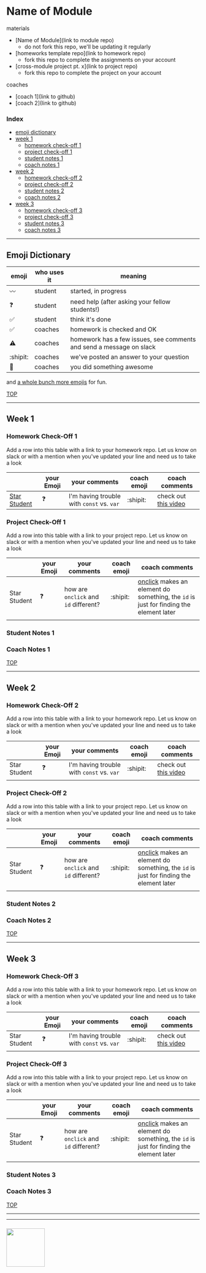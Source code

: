# Name of Module

materials
* [Name of Module](link to module repo)
    * do not fork this repo, we'll be updating it regularly 
* [homeworks template repo](link to homework repo)
    * fork this repo to complete the assignments on your account
* [cross-module project pt. x](link to project repo)
    * fork this repo to complete the project on your account

coaches
* [coach 1](link to github)
* [coach 2](link to github)

### Index
* [emoji dictionary](#emoji-dictionary)
* [week 1](#week-1)
    * [homework check-off 1](#homework-check-off-1)
    * [project check-off 1](#project-check-off-1)
    * [student notes 1](#student-notes-1)
    * [coach notes 1](#coach-notes-1)
* [week 2](#week-2)
    * [homework check-off 2](#homework-check-off-2)
    * [project check-off 2](#project-check-off-2)
    * [student notes 2](#student-notes-2)
    * [coach notes 2](#coach-notes-2)
* [week 3](#week-3)
    * [homework check-off 3](#homework-check-off-3)
    * [project check-off 3](#project-check-off-3)
    * [student notes 3](#student-notes-3)
    * [coach notes 3](#coach-notes-3)

---

## Emoji Dictionary

| emoji | who uses it | meaning |
| --- | --- | --- |
|  :wavy_dash: | student | started, in progress  | 
| :question: | student | need help (after asking your fellow students!) | 
| :white_check_mark: | student | think it's done | 
| :white_check_mark: | coaches | homework is checked and OK |
| :warning: | coaches | homework has a few issues, see comments and send a message on slack |
| :shipit: | coaches | we've posted an answer to your question  | 
| :star2: | coaches | you did something awesome |

and [a whole bunch more emojis](https://gist.github.com/rxaviers/7360908) for fun.

[TOP](#javascript-1)

---

## Week 1


### Homework Check-Off 1

Add a row into this table with a link to your homework repo.  Let us know on slack or with a mention when you've updated your line and need us to take a look

|  | your Emoji | your comments | coach emoji | coach comments |
| --- | --- | --- | --- | --- |
| [Star Student](https://www.badgerbadgerbadger.com) | :question: | I'm having trouble with ```const``` vs. ```var``` | :shipit: | check out [this video](https://tylermcginnis.com/var-let-const/) |

### Project Check-Off 1

Add a row into this table with a link to your project repo.  Let us know on slack or with a mention when you've updated your line and need us to take a look

|  | your Emoji | your comments | coach emoji | coach comments |
| --- | --- | --- | --- | --- |
| Star Student | :question: | how are ```onclick``` and ```id``` different? | :shipit: | [onclick](https://www.w3schools.com/tags/ev_onclick.asp) makes an element do something, the ```id``` is just for finding the element later  |
|  | | | | |

### Student Notes 1


### Coach Notes 1 


[TOP](#javascript-1)

---

## Week 2


### Homework Check-Off 2

Add a row into this table with a link to your homework repo.  Let us know on slack or with a mention when you've updated your line and need us to take a look

|  | your Emoji | your comments | coach emoji | coach comments |
| --- | --- | --- | --- | --- |
| Star Student | :question: | I'm having trouble with ```const``` vs. ```var``` | :shipit: | check out [this video](https://tylermcginnis.com/var-let-const/) |
|  | | | | |

### Project Check-Off 2

Add a row into this table with a link to your project repo.  Let us know on slack or with a mention when you've updated your line and need us to take a look

|  | your Emoji | your comments | coach emoji | coach comments |
| --- | --- | --- | --- | --- |
| Star Student | :question: | how are ```onclick``` and ```id``` different? | :shipit: | [onclick](https://www.w3schools.com/tags/ev_onclick.asp) makes an element do something, the ```id``` is just for finding the element later  |
|  | | | | |

### Student Notes 2


### Coach Notes 2


[TOP](#javascript-1)

---

## Week 3


### Homework Check-Off 3

Add a row into this table with a link to your homework repo.  Let us know on slack or with a mention when you've updated your line and need us to take a look

|  | your Emoji | your comments | coach emoji | coach comments |
| --- | --- | --- | --- | --- |
| Star Student | :question: | I'm having trouble with ```const``` vs. ```var``` | :shipit: | check out [this video](https://tylermcginnis.com/var-let-const/) |
|  | | | | |

### Project Check-Off 3

Add a row into this table with a link to your project repo.  Let us know on slack or with a mention when you've updated your line and need us to take a look

|  | your Emoji | your comments | coach emoji | coach comments |
| --- | --- | --- | --- | --- |
| Star Student | :question: | how are ```onclick``` and ```id``` different? | :shipit: | [onclick](https://www.w3schools.com/tags/ev_onclick.asp) makes an element do something, the ```id``` is just for finding the element later  |
|  | | | | |

### Student Notes 3


### Coach Notes 3


[TOP](#javascript-1)


___
___
### <a href="https://hackyourfuture.be" target="_blank"><img src="https://pbs.twimg.com/profile_images/984474625009741824/Bs_qKx6-_400x400.jpg" width="100" height="100"></img></a>
